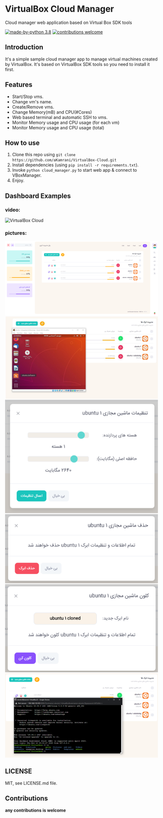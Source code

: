 # VirtualBox Cloud Manager
Cloud manager web application based on Virtual Box SDK tools


[![made-by-python 3.8](https://img.shields.io/badge/Made%20By-Python-blue?style=for-the-badge&logo=python)](https://www.python.org/)
[![contributions welcome](https://img.shields.io/badge/contributions-welcome-brightgreen.svg?style=for-the-badge)](https://github.com/aKamrani/VirtualBox-Cloud)

## Introduction
It's a simple sample cloud manager app to manage virtual machines created by VirtualBox.
It's based on VirtualBox SDK tools so you need to install it first.

## Features
* Start/Stop vms.
* Change vm's name.
* Create/Remove vms.
* Change Memory(mB) and CPU(#Cores)
* Web based terminal and automatic SSH to vms.
* Monitor Memory usage and CPU usage (for each vm)
* Monitor Memory usage and CPU usage (total)

## How to use
1) Clone this repo using `git clone https://github.com/aKamrani/VirtualBox-Cloud.git`
2) Install dependencies (using `pip install -r requirements.txt`).
3) Invoke `python cloud_manager.py` to start web app & connect to VBoxManager.
4) Enjoy.

## Dashboard Examples
### video:
![VirtualBox Cloud](./images/video.gif)

### pictures:
![VirtualBox Cloud](./images/1.png)
![VirtualBox Cloud](./images/2.png)
![VirtualBox Cloud](./images/3.png)
![VirtualBox Cloud](./images/4.png)
![VirtualBox Cloud](./images/5.png)
![VirtualBox Cloud](./images/6.png)

## LICENSE
MIT, see LICENSE.md file.

## Contributions
**any contributions is welcome**
